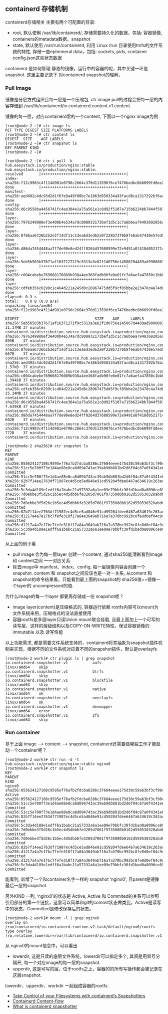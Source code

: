 ## containerd 存储机制

containerd存储相关 主要有两个可配置的目录:
 - root, 默认使用 /var/lib/containerd/, 存储需要持久化的数据，包括: 容器镜像, containers的metadata数据，snapshot
 - state, 默认使用 /var/run/containerd, 利用 Linux /run 目录使用tmfs的文件系统的特性, 存储一些ephemeral data，包括: sockets, pids, container config.json这些状态数据

containerd 是如何管理 静态的镜像，运行中的容器的呢，其中关键一环是 snapshot. 这里主要记录下 对containerd snapshot的理解。

### Pull Image

镜像是分层方式组织且每一层是一个压缩包, ctr image pull的过程会把每一层的内容存储到 /var/lib/containerd/io.containerd.content.v1.content.

镜像的每一层，对应containerd里的一个content, 下面以一个nginx image为例
```
[root@node-2 ~]# ctr image ls
REF TYPE DIGEST SIZE PLATFORMS LABELS
[root@node-2 ~]# ctr content ls
DIGEST	SIZE	AGE	LABELS
[root@node-2 ~]# ctr snapshot ls
KEY PARENT KIND
[root@node-2 ~]#

[root@node-2 ~]# ctr i pull -k hub.easystack.io/production/nginx:stable
hub.easystack.io/production/nginx:stable:                                         resolved       |++++++++++++++++++++++++++++++++++++++|
index-sha256:f12c9983c4f114d981e0790c2664c370d113598f6ce7476bedbc0b6099fd8ee2:    done           |++++++++++++++++++++++++++++++++++++++|
manifest-sha256:aed492c4dc93d2d1f6fe9a49f00bc7e1863d950334a93facd8ca1317292bf6aa: done           |++++++++++++++++++++++++++++++++++++++|
config-sha256:d6c9558ba4456741fc4ee304e1a75a561e1c8d92f5107a715b6224bb7844f507:   done           |++++++++++++++++++++++++++++++++++++++|
layer-sha256:7976249980ef3e400b4e534a7dc808932173bef1d5c1c7a6b6ea79493692056a:    done           |++++++++++++++++++++++++++++++++++++++|
layer-sha256:8f66aa6726b2b2e2f14df11c13ea6d3ed62a9f228b7370b8fe6ab47430e57ed5:    done           |++++++++++++++++++++++++++++++++++++++|
layer-sha256:d86da7454448aa7f7de90e8ed24ff8264d37680599e72e9491a0f418d0521714:    done           |++++++++++++++++++++++++++++++++++++++|
layer-sha256:5eb5b503b37671af16371272f9c5313a3e82f1d0756e14506704489ad9900803:    done           |++++++++++++++++++++++++++++++++++++++|
layer-sha256:c004cabebe769668176089b938a4ee368fadb90fe0e01fc7a6aefa47850c1bb8:    done           |++++++++++++++++++++++++++++++++++++++|
layer-sha256:cdfeb356c0299c1c464d221a245d0c28967475dd5f9cf85bbe2e23470c4a74d8:    done           |++++++++++++++++++++++++++++++++++++++|
elapsed: 0.3 s                                                                    total:   0.0 B (0.0 B/s)
unpacking linux/amd64 sha256:f12c9983c4f114d981e0790c2664c370d113598f6ce7476bedbc0b6099fd8ee2...

DIGEST									SIZE	AGE		LABELS
sha256:5eb5b503b37671af16371272f9c5313a3e82f1d0756e14506704489ad9900803	31.37MB	37 minutes	containerd.io/distribution.source.hub.easystack.io=production/nginx,containerd.io/uncompressed=sha256:7d0ebbe3f5d26c1b5ec4d5dbb6fe3205d7061f9735080b0162d550530328abd6
sha256:7976249980ef3e400b4e534a7dc808932173bef1d5c1c7a6b6ea79493692056a	895B	37 minutes	containerd.io/distribution.source.hub.easystack.io=production/nginx,containerd.io/uncompressed=sha256:dc78c3d0e91713e0b45a209df1509fb96d4f6a4f3099f4dfbc9e9ae71b143e43
sha256:8f66aa6726b2b2e2f14df11c13ea6d3ed62a9f228b7370b8fe6ab47430e57ed5	667B	37 minutes	containerd.io/distribution.source.hub.easystack.io=production/nginx,containerd.io/uncompressed=sha256:8fa2ccbce0c21c1a0140ce0f2db6b92f92c16f9ff00e4c8a1daaea548799b698
sha256:aed492c4dc93d2d1f6fe9a49f00bc7e1863d950334a93facd8ca1317292bf6aa	1.57kB	37 minutes	containerd.io/distribution.source.hub.easystack.io=production/nginx,containerd.io/gc.ref.content.config=sha256:d6c9558ba4456741fc4ee304e1a75a561e1c8d92f5107a715b6224bb7844f507,containerd.io/gc.ref.content.l.0=sha256:5eb5b503b37671af16371272f9c5313a3e82f1d0756e14506704489ad9900803,containerd.io/gc.ref.content.l.1=sha256:cdfeb356c0299c1c464d221a245d0c28967475dd5f9cf85bbe2e23470c4a74d8,containerd.io/gc.ref.content.l.2=sha256:d86da7454448aa7f7de90e8ed24ff8264d37680599e72e9491a0f418d0521714,containerd.io/gc.ref.content.l.3=sha256:7976249980ef3e400b4e534a7dc808932173bef1d5c1c7a6b6ea79493692056a,containerd.io/gc.ref.content.l.4=sha256:8f66aa6726b2b2e2f14df11c13ea6d3ed62a9f228b7370b8fe6ab47430e57ed5,containerd.io/gc.ref.content.l.5=sha256:c004cabebe769668176089b938a4ee368fadb90fe0e01fc7a6aefa47850c1bb8
sha256:c004cabebe769668176089b938a4ee368fadb90fe0e01fc7a6aefa47850c1bb8	1.394kB	37 minutes	containerd.io/distribution.source.hub.easystack.io=production/nginx,containerd.io/uncompressed=sha256:b1073b41766d15d7835ea97e5eaf7f2f8a06b7fd1549ecbc2c9697813ede853a
sha256:cdfeb356c0299c1c464d221a245d0c28967475dd5f9cf85bbe2e23470c4a74d8	25.34MB	37 minutes	containerd.io/distribution.source.hub.easystack.io=production/nginx,containerd.io/uncompressed=sha256:f7d96e665ae1a81d81e18e2503b2341bec8491606ffa6e2b48480a8e741dfab7
sha256:d6c9558ba4456741fc4ee304e1a75a561e1c8d92f5107a715b6224bb7844f507	7.639kB	37 minutes	containerd.io/distribution.source.hub.easystack.io=production/nginx,containerd.io/gc.ref.snapshot.overlayfs=sha256:055624127108c9595ef76afb2fdcba8286c37684eeee175d30c59a63bf3cf90c
sha256:d86da7454448aa7f7de90e8ed24ff8264d37680599e72e9491a0f418d0521714	602B	37 minutes	containerd.io/distribution.source.hub.easystack.io=production/nginx,containerd.io/uncompressed=sha256:a64a30dea1c4b926a45abed0728327d079d2c5fa4a7b7e6aa2d06136783a27a2
sha256:f12c9983c4f114d981e0790c2664c370d113598f6ce7476bedbc0b6099fd8ee2	772B	37 minutes	containerd.io/distribution.source.hub.easystack.io=production/nginx,containerd.io/gc.ref.content.m.0=sha256:aed492c4dc93d2d1f6fe9a49f00bc7e1863d950334a93facd8ca1317292bf6aa,containerd.io/gc.ref.content.m.1=sha256:1cd8d6ec1857f28447dd6197ce5c704d8bdebbac2a1532829aa22843dc9e546c

[root@node-2 sha256]# ctr snapshot ls
KEY                                                                     PARENT                                                                  KIND
sha256:055624127108c9595ef76afb2fdcba8286c37684eeee175d30c59a63bf3cf90c sha256:51cc5e700f73e1d4ae88e0ca8d094743ac39ab9db881bd2d6f04c87a0f4341e6 Committed
sha256:51cc5e700f73e1d4ae88e0ca8d094743ac39ab9db881bd2d6f04c87a0f4341e6 sha256:82b7f14ee2763df71987ec4d5ce5ad846e91cd59204fdee6467a634619c263ad Committed
sha256:5c3da4d189e1edff6a1babc21a57332a6a1ee09e79bbfc30fd1bad0a8096ce89 sha256:7d0ebbe3f5d26c1b5ec4d5dbb6fe3205d7061f9735080b0162d550530328abd6 Committed
sha256:7d0ebbe3f5d26c1b5ec4d5dbb6fe3205d7061f9735080b0162d550530328abd6                                                                         Committed
sha256:82b7f14ee2763df71987ec4d5ce5ad846e91cd59204fdee6467a634619c263ad sha256:d1217a4a7e17bc7fefe318f17a84a3649ab716a7a370bc992bc8fe8d0ef04c9d Committed
sha256:d1217a4a7e17bc7fefe318f17a84a3649ab716a7a370bc992bc8fe8d0ef04c9d sha256:5c3da4d189e1edff6a1babc21a57332a6a1ee09e79bbfc30fd1bad0a8096ce89 Committed
```

从上面的例子看
- pull image 会为每一层layer 创建一个content, 通过sha256能清晰看到image 和 content之间 一一对应关系.
- 除去image中 manifest、index、config, 每一层镜像内容会创建一个snapshot. content 和 snapshot之间应该也是一对一关系, 从content 和 snapshot的命令结果看，只能看到最上面的snapshot的 sha256值==镜像一个layer的 uncompressed的值.

为什么image的每一个layer 都要再存储成一份 snapshot呢？
- image layer(content)是压缩格式的, 容器运行依赖 rootfs内容可以mount为文件系统来用，压缩格式的没法直接使用
- 容器rootfs是多层layer只读Union mount联合挂载, 且最上面加上一个可写的读写层，这样的层级结构以及COPY-ON-WRITE特性，保证容器镜像的immutable 以及 读写性能

以上功能需求, 都是需要文件系统支持的，containerd将其抽象为snapshot插件机制来实现，根据不同的文件系统对应着不同的snapshot插件，默认是overlayfs
```
[root@node-2 work]# ctr plugin ls | grep snapshot
io.containerd.snapshotter.v1           aufs                     linux/amd64    skip
io.containerd.snapshotter.v1           btrfs                    linux/amd64    skip
io.containerd.snapshotter.v1           blockfile                linux/amd64    skip
io.containerd.snapshotter.v1           native                   linux/amd64    ok
io.containerd.snapshotter.v1           overlayfs                linux/amd64    ok
io.containerd.snapshotter.v1           devmapper                linux/amd64    error
io.containerd.snapshotter.v1           zfs                      linux/amd64    skip
```

### Run container

基于上面 image --> content --> snapshot, containerd还需要做哪些工作才能启动一个container呢？

```
[root@node-2 work]# ctr run -d -t hub.easystack.io/production/nginx:stable nginx0
[root@node-2 work]# ctr snapshot ls
KEY                                                                     PARENT                                                                  KIND
nginx0                                                                  sha256:055624127108c9595ef76afb2fdcba8286c37684eeee175d30c59a63bf3cf90c Active
sha256:055624127108c9595ef76afb2fdcba8286c37684eeee175d30c59a63bf3cf90c sha256:51cc5e700f73e1d4ae88e0ca8d094743ac39ab9db881bd2d6f04c87a0f4341e6 Committed
sha256:51cc5e700f73e1d4ae88e0ca8d094743ac39ab9db881bd2d6f04c87a0f4341e6 sha256:82b7f14ee2763df71987ec4d5ce5ad846e91cd59204fdee6467a634619c263ad Committed
sha256:5c3da4d189e1edff6a1babc21a57332a6a1ee09e79bbfc30fd1bad0a8096ce89 sha256:7d0ebbe3f5d26c1b5ec4d5dbb6fe3205d7061f9735080b0162d550530328abd6 Committed
sha256:7d0ebbe3f5d26c1b5ec4d5dbb6fe3205d7061f9735080b0162d550530328abd6                                                                         Committed
sha256:82b7f14ee2763df71987ec4d5ce5ad846e91cd59204fdee6467a634619c263ad sha256:d1217a4a7e17bc7fefe318f17a84a3649ab716a7a370bc992bc8fe8d0ef04c9d Committed
sha256:d1217a4a7e17bc7fefe318f17a84a3649ab716a7a370bc992bc8fe8d0ef04c9d sha256:5c3da4d189e1edff6a1babc21a57332a6a1ee09e79bbfc30fd1bad0a8096ce89 Committed
```

能看到, 新增了一个和container名字一样的 snapshot ‘nginx0’, 且parent是镜像最后一层的snapshot.

另外KIND 一列, ‘nginx0’的状态是 Active, Active 和 Commited的关系可以参照 引用部分的第一个链接，这里可以简单和git的commit状态做类比，Active是读写中的状态，Committed是修改保存后的状态。

```
[root@node-2 work]# mount -l | grep nginx0
overlay on /run/containerd/io.containerd.runtime.v2.task/default/nginx0/rootfs type overlay (rw,relatime,lowerdir=/var/lib/containerd/io.containerd.snapshotter.v1.overlayfs/snapshots/4690/fs:/var/lib/containerd/io.containerd.snapshotter.v1.overlayfs/snapshots/4689/fs:/var/lib/containerd/io.containerd.snapshotter.v1.overlayfs/snapshots/4688/fs:/var/lib/containerd/io.containerd.snapshotter.v1.overlayfs/snapshots/4687/fs:/var/lib/containerd/io.containerd.snapshotter.v1.overlayfs/snapshots/4686/fs:/var/lib/containerd/io.containerd.snapshotter.v1.overlayfs/snapshots/4685/fs,upperdir=/var/lib/containerd/io.containerd.snapshotter.v1.overlayfs/snapshots/4692/fs,workdir=/var/lib/containerd/io.containerd.snapshotter.v1.overlayfs/snapshots/4692/work)
```
从 nginx0的mount信息中，可以看出
- lowerdir, 这是只读的底层文件系统，lowerdir可以指定多个, 其间是用冒号分隔开, 每一个对应image的每一层的snapshot.
- upperdir, 这是可写的层，位于rootfs之上，容器的的所有写操作都会被记录在这层snapshot.

lowerdir、upperdir、workdir 一起组成容器的rootfs.


- [Take Control of your Filesystems with containerd’s Snapshotters](https://www.youtube.com/watch?v=ebynv9XxrLk)
- [Containerd Content-flow](https://github.com/containerd/containerd/blob/main/docs/content-flow.md)
- [What is containerd snapshotter](https://dev.to/napicella/what-is-a-containerd-snapshotters-3eo2)